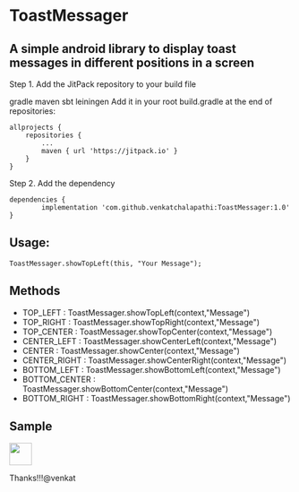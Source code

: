 # ToastMessager
## A simple android library to display toast messages in different positions in a screen

Step 1. Add the JitPack repository to your build file

gradle
maven
sbt
leiningen
Add it in your root build.gradle at the end of repositories:

	allprojects {
		repositories {
			...
			maven { url 'https://jitpack.io' }
		}
	}
Step 2. Add the dependency

	dependencies {
	        implementation 'com.github.venkatchalapathi:ToastMessager:1.0'
	}
## Usage:

	ToastMessager.showTopLeft(this, "Your Message");

## Methods

- TOP_LEFT : ToastMessager.showTopLeft(context,"Message")
- TOP_RIGHT : ToastMessager.showTopRight(context,"Message")
- TOP_CENTER : ToastMessager.showTopCenter(context,"Message")
- CENTER_LEFT : ToastMessager.showCenterLeft(context,"Message")
- CENTER : ToastMessager.showCenter(context,"Message")
- CENTER_RIGHT : ToastMessager.showCenterRight(context,"Message")
- BOTTOM_LEFT : ToastMessager.showBottomLeft(context,"Message")
- BOTTOM_CENTER : ToastMessager.showBottomCenter(context,"Message")
- BOTTOM_RIGHT : ToastMessager.showBottomRight(context,"Message")

## Sample
<img src="https://media.giphy.com/media/vFKqnCdLPNOKc/giphy.gif" width="40" height="40" />




Thanks!!!@venkat
